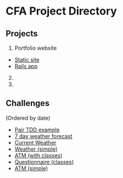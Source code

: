 # CFA Project Directory


## Projects
1. Portfolio website
  * [Static site](http://binnyk.github.io)
  * [Rails app](http://binnyk.herokuapp.com)
2. 
3. 

## Challenges 
(Ordered by date)

* [Pair TDD example](https://github.com/BinnyK/cfa-ex-pair-tdd)
* [7 day weather forecast](https://github.com/BinnyK/cfa-ex-weather-forecast)
* [Current Weather](https://github.com/BinnyK/cfa-ex-current-temp)
* [Weather (simple)](https://github.com/BinnyK/cfa-ex-temperature)
* [ATM (with classes)](https://github.com/BinnyK/cfa-ex-atm-v2)
* [Questionnaire (classes)](https://github.com/BinnyK/cfa-ex-questionnaire)
* [ATM (simple)](https://github.com/BinnyK/cfa-ex-atm)


